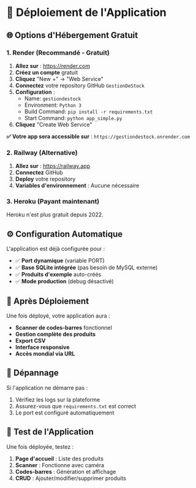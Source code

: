 # 🚀 Déploiement de l'Application

## 🌐 Options d'Hébergement Gratuit

### 1. **Render** (Recommandé - Gratuit)

1. **Allez sur** : https://render.com
2. **Créez un compte** gratuit
3. **Cliquez** "New +" → "Web Service"
4. **Connectez** votre repository GitHub `GestionDeStock`
5. **Configuration** :
   - Name: `gestiondestock`
   - Environment: `Python 3`
   - Build Command: `pip install -r requirements.txt`
   - Start Command: `python app_simple.py`
6. **Cliquez** "Create Web Service"

**✅ Votre app sera accessible sur** : `https://gestiondestock.onrender.com`

### 2. **Railway** (Alternative)

1. **Allez sur** : https://railway.app
2. **Connectez** GitHub
3. **Deploy** votre repository
4. **Variables d'environnement** : Aucune nécessaire

### 3. **Heroku** (Payant maintenant)

Heroku n'est plus gratuit depuis 2022.

## ⚙️ Configuration Automatique

L'application est déjà configurée pour :
- ✅ **Port dynamique** (variable PORT)
- ✅ **Base SQLite intégrée** (pas besoin de MySQL externe)
- ✅ **Produits d'exemple** auto-créés
- ✅ **Mode production** (debug désactivé)

## 🎯 Après Déploiement

Une fois déployé, votre application aura :
- **Scanner de codes-barres** fonctionnel
- **Gestion complète des produits**
- **Export CSV**
- **Interface responsive**
- **Accès mondial via URL**

## 🔧 Dépannage

Si l'application ne démarre pas :
1. Vérifiez les logs sur la plateforme
2. Assurez-vous que `requirements.txt` est correct
3. Le port est configuré automatiquement

## 📱 Test de l'Application

Une fois déployée, testez :
1. **Page d'accueil** : Liste des produits
2. **Scanner** : Fonctionne avec caméra
3. **Codes-barres** : Génération et affichage
4. **CRUD** : Ajouter/modifier/supprimer produits
